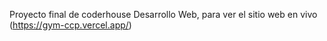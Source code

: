 Proyecto final de coderhouse Desarrollo Web, para ver el sitio web en vivo (https://gym-ccp.vercel.app/)
